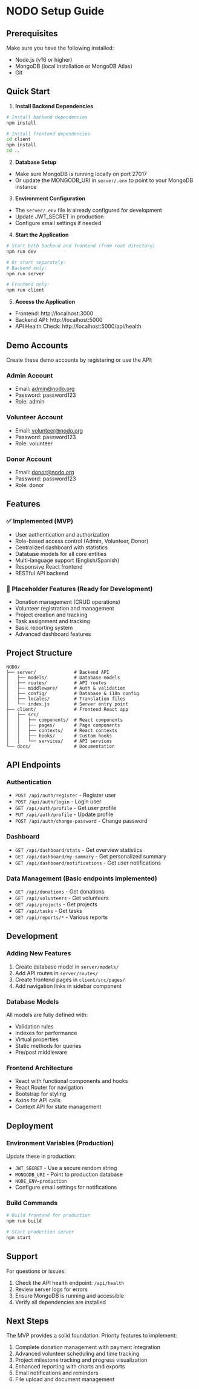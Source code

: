 # NODO Setup Guide

## Prerequisites

Make sure you have the following installed:
- Node.js (v16 or higher)
- MongoDB (local installation or MongoDB Atlas)
- Git

## Quick Start

1. **Install Backend Dependencies**
```bash
# Install backend dependencies
npm install

# Install frontend dependencies  
cd client
npm install
cd ..
```

2. **Database Setup**
- Make sure MongoDB is running locally on port 27017
- Or update the MONGODB_URI in `server/.env` to point to your MongoDB instance

3. **Environment Configuration**
- The `server/.env` file is already configured for development
- Update JWT_SECRET in production
- Configure email settings if needed

4. **Start the Application**
```bash
# Start both backend and frontend (from root directory)
npm run dev

# Or start separately:
# Backend only:
npm run server

# Frontend only:
npm run client
```

5. **Access the Application**
- Frontend: http://localhost:3000
- Backend API: http://localhost:5000
- API Health Check: http://localhost:5000/api/health

## Demo Accounts

Create these demo accounts by registering or use the API:

### Admin Account
- Email: admin@nodo.org
- Password: password123
- Role: admin

### Volunteer Account  
- Email: volunteer@nodo.org
- Password: password123
- Role: volunteer

### Donor Account
- Email: donor@nodo.org  
- Password: password123
- Role: donor

## Features

### ✅ Implemented (MVP)
- User authentication and authorization
- Role-based access control (Admin, Volunteer, Donor)
- Centralized dashboard with statistics
- Database models for all core entities
- Multi-language support (English/Spanish)
- Responsive React frontend
- RESTful API backend

### 🚧 Placeholder Features (Ready for Development)
- Donation management (CRUD operations)
- Volunteer registration and management  
- Project creation and tracking
- Task assignment and tracking
- Basic reporting system
- Advanced dashboard features

## Project Structure

```
NODO/
├── server/              # Backend API
│   ├── models/          # Database models
│   ├── routes/          # API routes  
│   ├── middleware/      # Auth & validation
│   ├── config/          # Database & i18n config
│   ├── locales/         # Translation files
│   └── index.js         # Server entry point
├── client/              # Frontend React app
│   ├── src/
│   │   ├── components/  # React components
│   │   ├── pages/       # Page components
│   │   ├── contexts/    # React contexts
│   │   ├── hooks/       # Custom hooks
│   │   └── services/    # API services
└── docs/                # Documentation
```

## API Endpoints

### Authentication
- `POST /api/auth/register` - Register user
- `POST /api/auth/login` - Login user  
- `GET /api/auth/profile` - Get user profile
- `PUT /api/auth/profile` - Update profile
- `POST /api/auth/change-password` - Change password

### Dashboard
- `GET /api/dashboard/stats` - Get overview statistics
- `GET /api/dashboard/my-summary` - Get personalized summary
- `GET /api/dashboard/notifications` - Get user notifications

### Data Management (Basic endpoints implemented)
- `GET /api/donations` - Get donations
- `GET /api/volunteers` - Get volunteers
- `GET /api/projects` - Get projects  
- `GET /api/tasks` - Get tasks
- `GET /api/reports/*` - Various reports

## Development

### Adding New Features
1. Create database model in `server/models/`
2. Add API routes in `server/routes/`
3. Create frontend pages in `client/src/pages/`
4. Add navigation links in sidebar component

### Database Models
All models are fully defined with:
- Validation rules
- Indexes for performance
- Virtual properties
- Static methods for queries
- Pre/post middleware

### Frontend Architecture
- React with functional components and hooks
- React Router for navigation
- Bootstrap for styling
- Axios for API calls
- Context API for state management

## Deployment

### Environment Variables (Production)
Update these in production:
- `JWT_SECRET` - Use a secure random string
- `MONGODB_URI` - Point to production database
- `NODE_ENV=production`
- Configure email settings for notifications

### Build Commands
```bash
# Build frontend for production
npm run build

# Start production server
npm start
```

## Support

For questions or issues:
1. Check the API health endpoint: `/api/health`
2. Review server logs for errors
3. Ensure MongoDB is running and accessible
4. Verify all dependencies are installed

## Next Steps

The MVP provides a solid foundation. Priority features to implement:
1. Complete donation management with payment integration
2. Advanced volunteer scheduling and time tracking
3. Project milestone tracking and progress visualization
4. Enhanced reporting with charts and exports
5. Email notifications and reminders
6. File upload and document management
